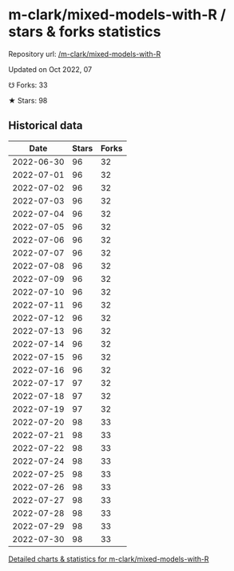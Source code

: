 # m-clark/mixed-models-with-R / stars & forks statistics

Repository url: [/m-clark/mixed-models-with-R](https://github.com/m-clark/mixed-models-with-R)

Updated on Oct 2022, 07

☋ Forks: 33

★ Stars: 98

## Historical data
| Date | Stars | Forks |
|------|-------|-------|
| 2022-06-30 | 96 | 32 | 
| 2022-07-01 | 96 | 32 | 
| 2022-07-02 | 96 | 32 | 
| 2022-07-03 | 96 | 32 | 
| 2022-07-04 | 96 | 32 | 
| 2022-07-05 | 96 | 32 | 
| 2022-07-06 | 96 | 32 | 
| 2022-07-07 | 96 | 32 | 
| 2022-07-08 | 96 | 32 | 
| 2022-07-09 | 96 | 32 | 
| 2022-07-10 | 96 | 32 | 
| 2022-07-11 | 96 | 32 | 
| 2022-07-12 | 96 | 32 | 
| 2022-07-13 | 96 | 32 | 
| 2022-07-14 | 96 | 32 | 
| 2022-07-15 | 96 | 32 | 
| 2022-07-16 | 96 | 32 | 
| 2022-07-17 | 97 | 32 | 
| 2022-07-18 | 97 | 32 | 
| 2022-07-19 | 97 | 32 | 
| 2022-07-20 | 98 | 33 | 
| 2022-07-21 | 98 | 33 | 
| 2022-07-22 | 98 | 33 | 
| 2022-07-24 | 98 | 33 | 
| 2022-07-25 | 98 | 33 | 
| 2022-07-26 | 98 | 33 | 
| 2022-07-27 | 98 | 33 | 
| 2022-07-28 | 98 | 33 | 
| 2022-07-29 | 98 | 33 | 
| 2022-07-30 | 98 | 33 | 


[Detailed charts & statistics for m-clark/mixed-models-with-R](https://reviewgithub.com/rep/m-clark/mixed-models-with-R)
